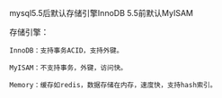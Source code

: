 mysql5.5后默认存储引擎InnoDB
5.5前默认MyISAM

存储引擎：
```
InnoDB：支持事务ACID，支持外键。

MyISAM：不支持事务，外键，访问快。

Memory：缓存如redis，数据存储在内存，速度快，支持hash索引。
```